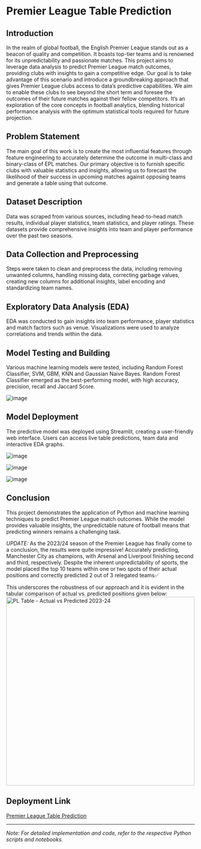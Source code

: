 # Premier League Table Prediction

## Introduction

In the realm of global football, the English Premier League stands out as a beacon of quality and competition. It boasts top-tier teams and is renowned for its unpredictability and passionate matches. This project aims to leverage data analysis to predict Premier League match outcomes, providing clubs with insights to gain a competitive edge. Our goal is to take advantage of this scenario and introduce a groundbreaking approach that gives Premier League clubs access to data’s predictive capabilities. We aim to enable these clubs to see beyond the short term and foresee the outcomes of their future matches against their fellow competitors. It’s an exploration of the core concepts in football analytics, blending historical performance analysis with the optimum statistical tools required for future projection.  

## Problem Statement

The main goal of this work is to create the most influential features through feature engineering to accurately determine the outcome in multi-class and binary-class of EPL matches. Our primary objective is to furnish specific clubs with valuable statistics and insights, allowing us to forecast the likelihood of their success in upcoming matches against opposing teams and generate a table using that outcome.

## Dataset Description

Data was scraped from various sources, including head-to-head match results, individual player statistics, team statistics, and player ratings. These datasets provide comprehensive insights into team and player performance over the past two seasons.

## Data Collection and Preprocessing

Steps were taken to clean and preprocess the data, including removing unwanted columns, handling missing data, correcting garbage values, creating new columns for additional insights, label encoding and standardizing team names.

## Exploratory Data Analysis (EDA)

EDA was conducted to gain insights into team performance, player statistics and match factors such as venue. Visualizations were used to analyze correlations and trends within the data.

## Model Testing and Building

Various machine learning models were tested, including Random Forest Classifier, SVM, GBM, KNN and Gaussian Naive Bayes. Random Forest Classifier emerged as the best-performing model, with high accuracy, precision, recall and Jaccard Score.

![image](https://github.com/saharshmehrotra/_premierleagueprediction/assets/135410807/ae391ca8-d5ed-42a8-ab5e-70513c7ebfc8)


## Model Deployment

The predictive model was deployed using Streamlit, creating a user-friendly web interface. Users can access live table predictions, team data and interactive EDA graphs.

![image](https://github.com/saharshmehrotra/_premierleagueprediction/assets/135410807/f41932ae-ba17-4867-b180-ed70c921c43a)

![image](https://github.com/saharshmehrotra/_premierleagueprediction/assets/135410807/50dbf0c1-6c32-4b82-91be-13d36f61d3c5)

![image](https://github.com/saharshmehrotra/_premierleagueprediction/assets/135410807/daff75f5-93b1-4b52-be7f-bd5d9c34433a)


## Conclusion

This project demonstrates the application of Python and machine learning techniques to predict Premier League match outcomes. While the model provides valuable insights, the unpredictable nature of football means that predicting winners remains a challenging task.

*UPDATE:* As the 2023/24 season of the Premier League has finally come to a conclusion, the results were quite impressive! Accurately predicting, Manchester City as champions, with Arsenal and Liverpool finishing second and third, respectively. Despite the inherent unpredictability of sports, the model placed the top 10 teams within one or two spots of their actual positions and correctly predicted 2 out of 3 relegated teams✅️

This underscores the robustness of our approach and it is evident in the tabular comparison of actual vs. predicted positions given below:
<img width="503" alt="PL Table - Actual vs Predicted 2023-24" src="https://github.com/saharshmehrotra/_premierleagueprediction/assets/135410807/c4ababc2-e816-4d36-b8be-ba757e7ef6f8">



## Deployment Link

[Premier League Table Prediction](https://premier-league.streamlit.app/)

---

*Note: For detailed implementation and code, refer to the respective Python scripts and notebooks.*
